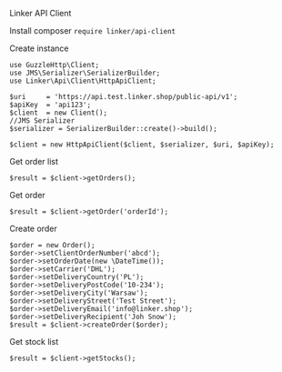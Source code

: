 Linker API Client

Install 
    composer `require linker/api-client`
        
Create instance

    use GuzzleHttp\Client;
    use JMS\Serializer\SerializerBuilder;
    use Linker\Api\Client\HttpApiClient;

    $uri     = 'https://api.test.linker.shop/public-api/v1';
    $apiKey  = 'api123';    
    $client  = new Client();
    //JMS Serializer
    $serializer = SerializerBuilder::create()->build();
        
    $client = new HttpApiClient($client, $serializer, $uri, $apiKey);
    
    
Get order list 

    $result = $client->getOrders();

    
Get order 

    $result = $client->getOrder('orderId');  
      
Create order 

    $order = new Order();
    $order->setClientOrderNumber('abcd');
    $order->setOrderDate(new \DateTime());
    $order->setCarrier('DHL');
    $order->setDeliveryCountry('PL');
    $order->setDeliveryPostCode('10-234');
    $order->setDeliveryCity('Warsaw');
    $order->setDeliveryStreet('Test Street');
    $order->setDeliveryEmail('info@linker.shop');
    $order->setDeliveryRecipient('Joh Snow');
    $result = $client->createOrder($order);
        
Get stock list 

    $result = $client->getStocks();